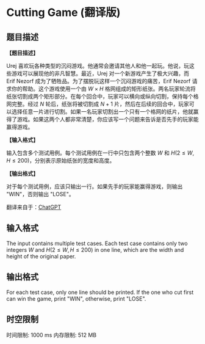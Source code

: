 # Cutting Game (翻译版)

## 题目描述

**【题目描述】**

Urej 喜欢玩各种类型的沉闷游戏。他通常会邀请其他人和他一起玩。他说，玩这些游戏可以展现他的非凡智慧。最近，Urej 对一个新游戏产生了极大兴趣，而 Erif Nezorf 成为了牺牲品。为了摆脱玩这样一个沉闷游戏的痛苦，Erif Nezorf 请求你的帮助。这个游戏使用一个由 $W \times H$ 格网组成的矩形纸张。两名玩家轮流将纸张切割成两个矩形部分。在每个回合中，玩家可以横向或纵向切割，保持每个格网完整。经过 $N$ 轮后，纸张将被切割成 $N+1$ 片，然后在后续的回合中，玩家可以选择任意一片进行切割。如果一名玩家切割出一个只有一个格网的纸片，他就赢得了游戏。如果这两个人都非常清楚，你应该写一个问题来告诉是否先手的玩家能赢得游戏。

**【输入格式】**

输入包含多个测试用例。每个测试用例在一行中只包含两个整数 $W$ 和 $H (2 \le W , H \le 200)$，分别表示原始纸张的宽度和高度。

**【输出格式】**

对于每个测试用例，应该只输出一行。如果先手的玩家能赢得游戏，则输出 "WIN"，否则输出 "LOSE"。

翻译来自于：[ChatGPT](https://chatgpt.com/)

## 输入格式

The input contains multiple test cases. Each test case contains only two integers $W$ and $H (2 \le W , H \le 200)$ in one line, which are the width and height of the original paper.

## 输出格式

For each test case, only one line should be printed. If the one who cut first can win the game, print "WIN", otherwise, print "LOSE".

## 时空限制

时间限制: 1000 ms
内存限制: 512 MB
